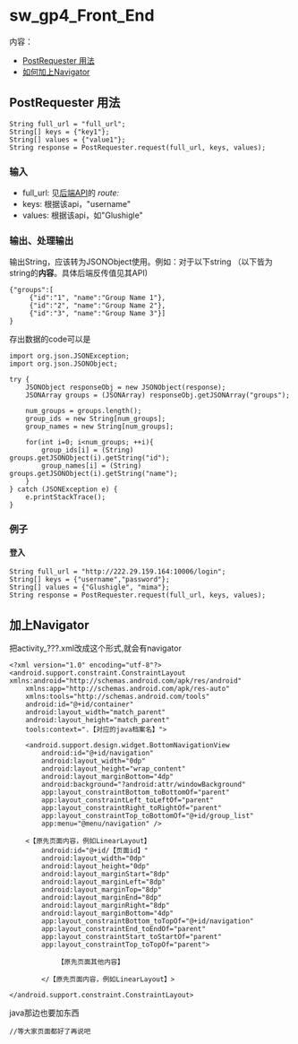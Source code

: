 # sw_gp4_Front_End

内容：
* [PostRequester 用法](#postrequester-用法)
* [如何加上Navigator](#加上navigator)

## PostRequester 用法
```
String full_url = "full_url";
String[] keys = {"key1"};
String[] values = {"value1"};
String response = PostRequester.request(full_url, keys, values);
```
### 输入
* full_url: 见[后端API](https://github.com/sunyuqi148/sw-backstage)的 *route:*
* keys: 根据该api，"username"
* values: 根据该api，如"Glushigle"

### 输出、处理输出
输出String，应该转为JSONObject使用。例如：对于以下string
（以下皆为string的**内容**。具体后端反传值见其API)
```
{"groups":[
     {"id":"1", "name":"Group Name 1"},
     {"id":"2", "name":"Group Name 2"},
     {"id":"3", "name":"Group Name 3"}]
}
```
存出数据的code可以是
```
import org.json.JSONException;
import org.json.JSONObject;

try {
    JSONObject responseObj = new JSONObject(response);
    JSONArray groups = (JSONArray) responseObj.getJSONArray("groups");
    
    num_groups = groups.length();
    group_ids = new String[num_groups];
    group_names = new String[num_groups];
    
    for(int i=0; i<num_groups; ++i){
        group_ids[i] = (String) groups.getJSONObject(i).getString("id");
        group_names[i] = (String) groups.getJSONObject(i).getString("name");
    }
} catch (JSONException e) {
    e.printStackTrace();
}
```

### 例子
#### 登入
```
String full_url = "http://222.29.159.164:10006/login";
String[] keys = {"username","password"};
String[] values = {"Glushigle", "mima"};
String response = PostRequester.request(full_url, keys, values);
```

## 加上Navigator
把activity_???.xml改成这个形式,就会有navigator
```
<?xml version="1.0" encoding="utf-8"?>
<android.support.constraint.ConstraintLayout xmlns:android="http://schemas.android.com/apk/res/android"
    xmlns:app="http://schemas.android.com/apk/res-auto"
    xmlns:tools="http://schemas.android.com/tools"
    android:id="@+id/container"
    android:layout_width="match_parent"
    android:layout_height="match_parent"
    tools:context=".【对应的java档案名】">

    <android.support.design.widget.BottomNavigationView
        android:id="@+id/navigation"
        android:layout_width="0dp"
        android:layout_height="wrap_content"
        android:layout_marginBottom="4dp"
        android:background="?android:attr/windowBackground"
        app:layout_constraintBottom_toBottomOf="parent"
        app:layout_constraintLeft_toLeftOf="parent"
        app:layout_constraintRight_toRightOf="parent"
        app:layout_constraintTop_toBottomOf="@+id/group_list"
        app:menu="@menu/navigation" />

    <【原先页面内容，例如LinearLayout】
        android:id="@+id/【页面id】"
        android:layout_width="0dp"
        android:layout_height="0dp"
        android:layout_marginStart="8dp"
        android:layout_marginLeft="8dp"
        android:layout_marginTop="8dp"
        android:layout_marginEnd="8dp"
        android:layout_marginRight="8dp"
        android:layout_marginBottom="4dp"
        app:layout_constraintBottom_toTopOf="@+id/navigation"
        app:layout_constraintEnd_toEndOf="parent"
        app:layout_constraintStart_toStartOf="parent"
        app:layout_constraintTop_toTopOf="parent">
        
            【原先页面其他内容】
        
        </【原先页面内容，例如LinearLayout】>

</android.support.constraint.ConstraintLayout>
```

java那边也要加东西
```
//等大家页面都好了再说吧
```
